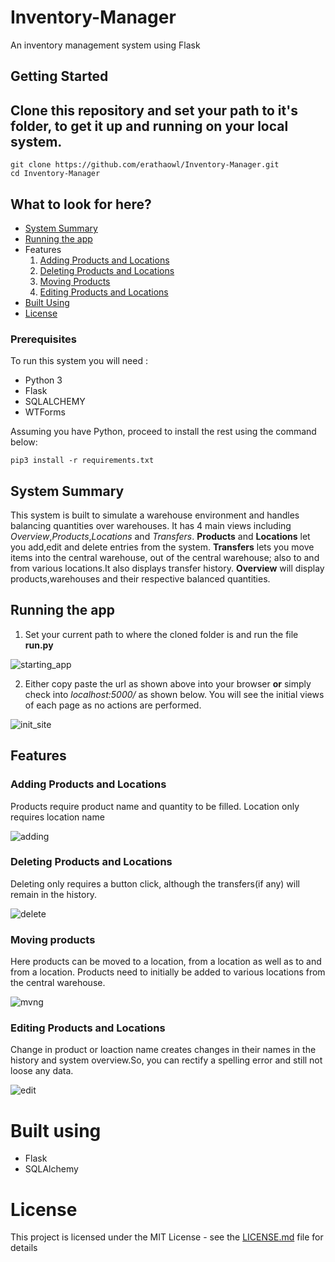 # Inventory-Manager
An inventory management system using Flask

## Getting Started


## Clone this repository and set your path to it's folder, to get it up and running on your local system.

```
git clone https://github.com/erathaowl/Inventory-Manager.git
cd Inventory-Manager
```
## What to look for here?
- [System Summary](#system-summary)
- [Running the app](#running-the-app)
- Features
  1. [Adding Products and Locations](#adding-products-and-locations)
  2. [Deleting Products and Locations](#deleting-products-and-locations)
  3. [Moving Products](#moving-products)
  4. [Editing Products and Locations](#editing-products-and-locations)
- [Built Using](#built-using)
- [License](#license)
### Prerequisites

To run this system you will need :

- Python 3
- Flask
- SQLALCHEMY
- WTForms

Assuming you have Python, proceed to install the rest using the command below:

```
pip3 install -r requirements.txt
```
## System Summary

This system is built to simulate a warehouse environment and handles balancing quantities over warehouses. It has 4 main views including *Overview*,*Products*,*Locations* and *Transfers*. **Products** and **Locations** let you add,edit and delete entries from the system. **Transfers** lets you move items into the central warehouse, out of the central warehouse; also to and from various locations.It also displays transfer history. **Overview** will display products,warehouses and their respective balanced quantities.


## Running the app
1) Set your current path to where the cloned folder is and run the file **run.py**

![starting_app](https://user-images.githubusercontent.com/25857446/56443542-c4926380-6312-11e9-98ac-42aa6830bf42.gif)

2) Either copy paste the url as shown above into your browser **or** simply check into *localhost:5000/* as shown below. You will see the initial views of each page as no actions are performed.

![init_site](https://user-images.githubusercontent.com/25857446/56443683-500bf480-6313-11e9-9397-4ec93a34d29d.gif)

## Features

### Adding Products and Locations
Products require product name and quantity to be filled. Location only requires location name


![adding](https://user-images.githubusercontent.com/25857446/56444083-e55bb880-6314-11e9-87de-8deabdc1c6a9.gif)


### Deleting Products and Locations
Deleting only requires a button click, although the transfers(if any) will remain in the history.


![delete](https://user-images.githubusercontent.com/25857446/56444188-5307e480-6315-11e9-83d8-afaeda5d39ff.gif)


### Moving products
Here products can be moved to a location, from a location as well as to and from a location. Products need to initially be added to various locations from the central warehouse.

![mvng](https://user-images.githubusercontent.com/25857446/56446389-04137c80-6320-11e9-9c68-041db8b00a19.gif)

### Editing Products and Locations
Change in product or loaction name creates changes in their names in the history and system overview.So, you can rectify a spelling error and still not loose any data.


![edit](https://user-images.githubusercontent.com/25857446/56446569-fb6f7600-6320-11e9-85e5-f67e6a454e26.gif)


# Built using
- Flask
- SQLAlchemy

# License

This project is licensed under the MIT License - see the [LICENSE.md](LICENSE.md) file for details

